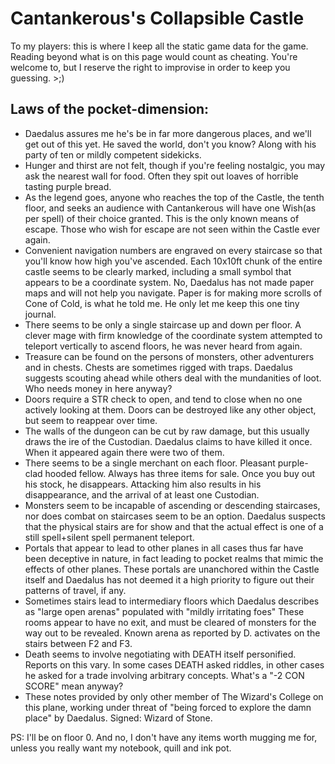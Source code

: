 # Cantankerous's Collapsible Castle

To my players: this is where I keep all the static game data for the game. Reading beyond what is on this page would count as cheating. You're welcome to, but I reserve the right to improvise in order to keep you guessing. >;)

Laws of the pocket-dimension:
----------------------------

- Daedalus assures me he's be in far more dangerous places, and we'll get out of this yet. He saved the world, don't you know? Along with his party of ten or mildly competent sidekicks.
- Hunger and thirst are not felt, though if you're feeling nostalgic, you may ask the nearest wall for food. Often they spit out loaves of horrible tasting purple bread.
- As the legend goes, anyone who reaches the top of the Castle, the tenth floor, and seeks an audience with Cantankerous will have one Wish(as per spell) of their choice granted. This is the only known means of escape. Those who wish for escape are not seen within the Castle ever again.
- Convenient navigation numbers are engraved on every staircase so that you'll know how high you've ascended. Each 10x10ft chunk of the entire castle seems to be clearly marked, including a small symbol that appears to be a coordinate system. No, Daedalus has not made paper maps and will not help you navigate. Paper is for making more scrolls of Cone of Cold, is what he told me. He only let me keep this one tiny journal.
- There seems to be only a single staircase up and down per floor. A clever mage with firm knowledge of the coordinate system attempted to teleport vertically to ascend floors, he was never heard from again.
- Treasure can be found on the persons of monsters, other adventurers and in chests. Chests are sometimes rigged with traps. Daedalus suggests scouting ahead while others deal with the mundanities of loot. Who needs money in here anyway?
- Doors require a STR check to open, and tend to close when no one actively looking at them. Doors can be destroyed like any other object, but seem to reappear over time.
- The walls of the dungeon can be cut by raw damage, but this usually draws the ire of the Custodian. Daedalus claims to have killed it once. When it appeared again there were two of them.
- There seems to be a single merchant on each floor. Pleasant purple-clad hooded fellow. Always has three items for sale. Once you buy out his stock, he disappears. Attacking him also results in his disappearance, and the arrival of at least one Custodian.
- Monsters seem to be incapable of ascending or descending staircases, nor does combat on staircases seem to be an option. Daedalus suspects that the physical stairs are for show and that the actual effect is one of a still spell+silent spell permanent teleport.
- Portals that appear to lead to other planes in all cases thus far have been deceptive in nature, in fact leading to pocket realms that mimic the effects of other planes. These portals are unanchored within the Castle itself and Daedalus has not deemed it a high priority to figure out their patterns of travel, if any.
- Sometimes stairs lead to intermediary floors which Daedalus describes as "large open arenas" populated with "mildly irritating foes" These rooms appear to have no exit, and must be cleared of monsters for the way out to be revealed. Known arena as reported by D. activates on the stairs between F2 and F3.
- Death seems to involve negotiating with DEATH itself personified. Reports on this vary. In some cases DEATH asked riddles, in other cases he asked for a trade involving arbitrary concepts. What's a "-2 CON SCORE" mean anyway?
- These notes provided by only other member of The Wizard's College on this plane, working under threat of "being forced to explore the damn place" by Daedalus. Signed: Wizard of Stone.

PS: I'll be on floor 0. And no, I don't have any items worth mugging me for, unless you really want my notebook, quill and ink pot.
